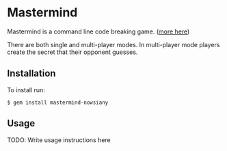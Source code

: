 # Mastermind

Mastermind is a command line code breaking game. ([more here](http://en.wikipedia.org/wiki/Mastermind_(board_game)))

There are both single and multi-player modes. In multi-player mode players create the secret that their opponent guesses.

## Installation

To install run:

    $ gem install mastermind-nowsiany

## Usage

TODO: Write usage instructions here
